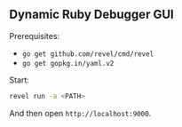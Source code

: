 Dynamic Ruby Debugger GUI
-------------------------

Prerequisites:

- `go get github.com/revel/cmd/revel`
- `go get gopkg.in/yaml.v2`

Start:

```bash
revel run -a <PATH>
```

And then open `http://localhost:9000`.

